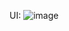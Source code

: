 UI:
![image](https://github.com/baoduong24804/Management-Course/assets/161836103/2ba1f65f-9ee3-4b88-a741-bff689bee73c)
